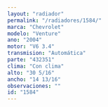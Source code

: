 ```yaml
---
layout: "radiador"
permalink: "/radiadores/1584/"
marca: "Chevrolet"
modelo: "Venture"
ano: "2004"
motor: "V6 3.4"
transmision: "Automática"
parte: "432351"
clima: "Con clima"
alto: "30 5/16"
ancho: "14 13/16"
observaciones: ""
id: "1584"
---
```


